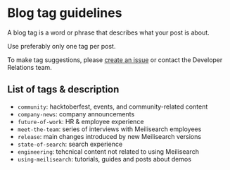 # Blog tag guidelines

A blog tag is a word or phrase that describes what your post is about.

Use preferably only one tag per post.

To make tag suggestions, please [create an issue](https://github.com/meilisearch/devrel/issues/new) or contact the Developer Relations team.

## List of tags & description

- `community`: hacktoberfest, events, and community-related content
- `company-news`: company announcements
- `future-of-work`: HR & employee experience
- `meet-the-team`: series of interviews with Meilisearch employees
- `release`: main changes introduced by new Meilisearch versions
- `state-of-search`: search experience
- `engineering`: tehcnical content not related to using Meilisearch
- `using-meilisearch`: tutorials, guides and posts about demos
